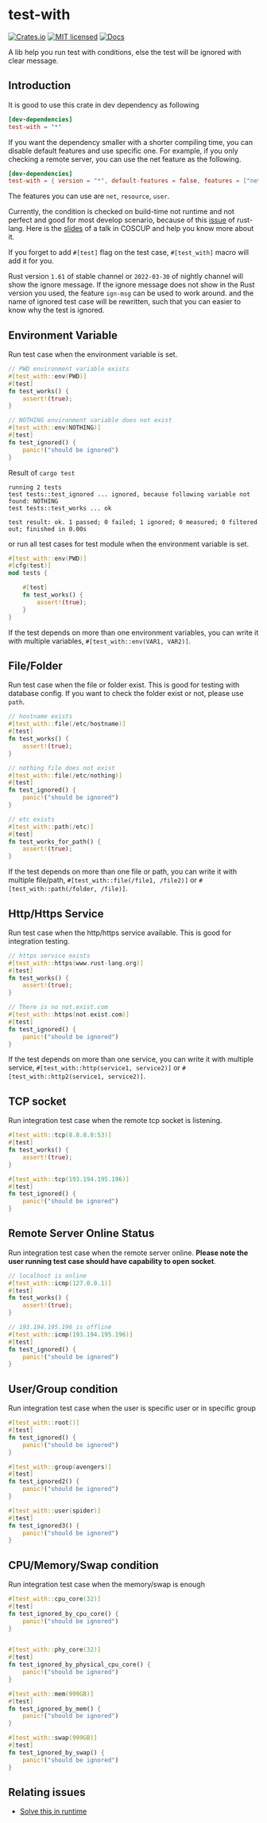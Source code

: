 # test-with
[![Crates.io][crates-badge]][crate-url]
[![MIT licensed][mit-badge]][mit-url]
[![Docs][doc-badge]][doc-url]

A lib help you run test with conditions, else the test will be ignored with clear message.

## Introduction
It is good to use this crate in dev dependency as following
```toml
[dev-dependencies]
test-with = "*"
```

If you want the dependency smaller with a shorter compiling time, you can disable default features and use specific one.
For example, if you only checking a remote server, you can use the net feature as the following.
```toml
[dev-dependencies]
test-with = { version = "*", default-features = false, features = ["net"] }
```
The features you can use are `net`, `resource`, `user`.

Currently, the condition is checked on build-time not runtime and not perfect and good for most develop scenario,
because of this [issue][original-issue] of rust-lang.
Here is the [slides][coscup-slides] of a talk in COSCUP and help you know more about it.

If you forget to add `#[test]` flag on the test case, `#[test_with]` macro will add it for you.

Rust version `1.61` of stable channel or `2022-03-30` of nightly channel will show the ignore message.
If the ignore message does not show in the Rust version you used, the feature `ign-msg` can be used to work around.
and the name of ignored test case will be rewritten, such that you can easier to know why the test is ignored.

## Environment Variable
Run test case when the environment variable is set.

```rust
// PWD environment variable exists
#[test_with::env(PWD)]
#[test]
fn test_works() {
    assert!(true);
}

// NOTHING environment variable does not exist
#[test_with::env(NOTHING)]
#[test]
fn test_ignored() {
    panic!("should be ignored")
}
```

Result of `cargo test`
```text
running 2 tests
test tests::test_ignored ... ignored, because following variable not found: NOTHING
test tests::test_works ... ok

test result: ok. 1 passed; 0 failed; 1 ignored; 0 measured; 0 filtered out; finished in 0.00s
```

or run all test cases for test module when the environment variable is set.
```rust
#[test_with::env(PWD)]
#[cfg(test)]
mod tests {

    #[test]
    fn test_works() {
        assert!(true);
    }
}
```

If the test depends on more than one environment variables,
you can write it with multiple variables, `#[test_with::env(VAR1, VAR2)]`.

## File/Folder
Run test case when the file or folder exist.  This is good for testing with database config.
If you want to check the folder exist or not, please use `path`.

```rust
// hostname exists
#[test_with::file(/etc/hostname)]
#[test]
fn test_works() {
    assert!(true);
}

// nothing file does not exist
#[test_with::file(/etc/nothing)]
#[test]
fn test_ignored() {
    panic!("should be ignored")
}

// etc exists
#[test_with::path(/etc)]
#[test]
fn test_works_for_path() {
    assert!(true);
}
```

If the test depends on more than one file or path,
you can write it with multiple file/path,
`#[test_with::file(/file1, /file2)]` or `#[test_with::path(/folder, /file)]`.

## Http/Https Service
Run test case when the http/https service available.  This is good for integration testing.

```rust
// https service exists
#[test_with::https(www.rust-lang.org)]
#[test]
fn test_works() {
    assert!(true);
}

// There is no not.exist.com
#[test_with::https(not.exist.com)]
#[test]
fn test_ignored() {
    panic!("should be ignored")
}
```

If the test depends on more than one service,
you can write it with multiple service,
`#[test_with::http(service1, service2)]` or `#[test_with::http2(service1, service2)]`.

## TCP socket
Run integration test case when the remote tcp socket is listening.

```rust
#[test_with::tcp(8.8.8.8:53)]
#[test]
fn test_works() {
    assert!(true);
}

#[test_with::tcp(193.194.195.196)]
#[test]
fn test_ignored() {
    panic!("should be ignored")
}
```

## Remote Server Online Status
Run integration test case when the remote server online.
**Please note the user running test case should have capability to open socket**.

```rust
// localhost is online
#[test_with::icmp(127.0.0.1)]
#[test]
fn test_works() {
    assert!(true);
}

// 193.194.195.196 is offline
#[test_with::icmp(193.194.195.196)]
#[test]
fn test_ignored() {
    panic!("should be ignored")
}
```

## User/Group condition
Run integration test case when the user is specific user or in specific group
```rust
#[test_with::root()]
#[test]
fn test_ignored() {
    panic!("should be ignored")
}

#[test_with::group(avengers)]
#[test]
fn test_ignored2() {
    panic!("should be ignored")
}

#[test_with::user(spider)]
#[test]
fn test_ignored3() {
    panic!("should be ignored")
}
```

## CPU/Memory/Swap condition
Run integration test case when the memory/swap is enough
```rust
#[test_with::cpu_core(32)]
#[test]
fn test_ignored_by_cpu_core() {
    panic!("should be ignored")
}


#[test_with::phy_core(32)]
#[test]
fn test_ignored_by_physical_cpu_core() {
    panic!("should be ignored")
}

#[test_with::mem(999GB)]
#[test]
fn test_ignored_by_mem() {
    panic!("should be ignored")
}

#[test_with::swap(999GB)]
#[test]
fn test_ignored_by_swap() {
    panic!("should be ignored")
}
```

## Relating issues
* [Solve this in runtime][original-issue]

[crates-badge]: https://img.shields.io/crates/v/test-with.svg
[crate-url]: https://crates.io/crates/test-with
[mit-badge]: https://img.shields.io/badge/license-MIT-blue.svg
[mit-url]: https://github.com/yanganto/test-with/blob/readme/LICENSE
[doc-badge]: https://img.shields.io/badge/docs-rs-orange.svg
[doc-url]: https://docs.rs/test-with/latest/test_with/
[original-issue]: https://github.com/rust-lang/rust/issues/68007
[rust-pre-rfc]: https://internals.rust-lang.org/t/pre-rfc-provide-ignore-message-when-the-test-ignored/15904
[known-issue]: https://github.com/yanganto/test-with/issues/18
[coscup-slides]: http://slides.com/yanganto/rust-ignore
